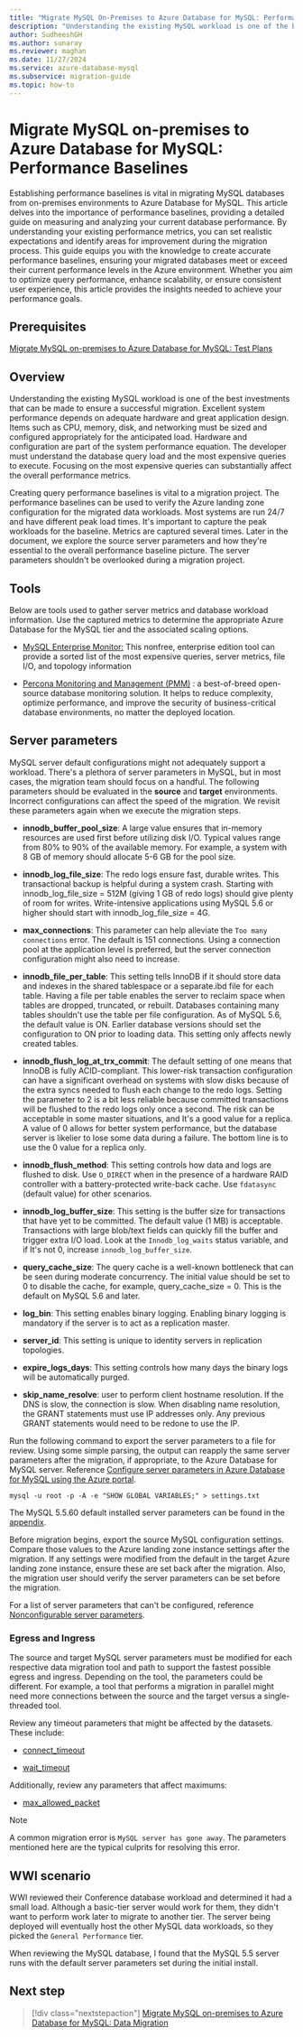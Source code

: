 ```yaml
---
title: "Migrate MySQL On-Premises to Azure Database for MySQL: Performance Baselines"
description: "Understanding the existing MySQL workload is one of the best investments that can be made to ensure a successful migration."
author: SudheeshGH
ms.author: sunaray
ms.reviewer: maghan
ms.date: 11/27/2024
ms.service: azure-database-mysql
ms.subservice: migration-guide
ms.topic: how-to
---
```


# Migrate MySQL on-premises to Azure Database for MySQL: Performance Baselines

Establishing performance baselines is vital in migrating MySQL databases from on-premises environments to Azure Database for MySQL. This article delves into the importance of performance baselines, providing a detailed guide on measuring and analyzing your current database performance. By understanding your existing performance metrics, you can set realistic expectations and identify areas for improvement during the migration process. This guide equips you with the knowledge to create accurate performance baselines, ensuring your migrated databases meet or exceed their current performance levels in the Azure environment. Whether you aim to optimize query performance, enhance scalability, or ensure consistent user experience, this article provides the insights needed to achieve your performance goals.

## Prerequisites

[Migrate MySQL on-premises to Azure Database for MySQL: Test Plans](06-test-plans.md)

## Overview

Understanding the existing MySQL workload is one of the best investments that can be made to ensure a successful migration. Excellent system performance depends on adequate hardware and great application design. Items such as CPU, memory, disk, and networking must be sized and configured appropriately for the anticipated load. Hardware and configuration are part of the system performance equation. The developer must understand the database query load and the most expensive queries to execute. Focusing on the most expensive queries can substantially affect the overall performance metrics.

Creating query performance baselines is vital to a migration project. The performance baselines can be used to verify the Azure landing zone configuration for the migrated data workloads. Most systems are run 24/7 and have different peak load times. It's important to capture the peak workloads for the baseline. Metrics are captured several times. Later in the document, we explore the source server parameters and how they're essential to the overall performance baseline picture. The server parameters shouldn't be overlooked during a migration project.

## Tools

Below are tools used to gather server metrics and database workload information. Use the captured metrics to determine the appropriate Azure Database for the MySQL tier and the associated scaling options.

  - [MySQL Enterprise Monitor:](https://www.mysql.com/products/enterprise/monitor.html) This nonfree, enterprise edition tool can provide a sorted list of the most expensive queries, server metrics, file I/O, and topology information

  - [Percona Monitoring and Management (PMM)](https://www.percona.com/software/database-tools/percona-monitoring-and-management) : a best-of-breed open-source database monitoring solution. It helps to reduce complexity, optimize performance, and improve the security of business-critical database environments, no matter the deployed location.

## Server parameters

MySQL server default configurations might not adequately support a workload. There's a plethora of server parameters in MySQL, but in most cases, the migration team should focus on a handful. The following parameters should be evaluated in the **source** and **target** environments. Incorrect configurations can affect the speed of the migration. We revisit these parameters again when we execute the migration steps.

  - **innodb_buffer_pool_size**: A large value ensures that in-memory resources are used first before utilizing disk I/O. Typical values range from 80% to 90% of the available memory. For example, a system with 8 GB of memory should allocate 5-6 GB for the pool size.

  - **innodb_log_file_size**: The redo logs ensure fast, durable writes. This transactional backup is helpful during a system crash. Starting with innodb_log_file_size = 512M (giving 1 GB of redo logs) should give plenty of room for writes. Write-intensive applications using MySQL 5.6 or higher should start with innodb_log_file_size = 4G.

  - **max\_connections**: This parameter can help alleviate the `Too many connections` error. The default is 151 connections. Using a connection pool at the application level is preferred, but the server connection configuration might also need to increase.

  - **innodb\_file\_per\_table**: This setting tells InnoDB if it should store data and indexes in the shared tablespace or a separate.ibd file for each table. Having a file per table enables the server to reclaim space when tables are dropped, truncated, or rebuilt. Databases containing many tables shouldn't use the table per file configuration. As of MySQL 5.6, the default value is ON. Earlier database versions should set the configuration to ON prior to loading data. This setting only affects newly created tables.

  - **innodb\_flush\_log\_at\_trx\_commit**: The default setting of one means that InnoDB is fully ACID-compliant. This lower-risk transaction configuration can have a significant overhead on systems with slow disks because of the extra syncs needed to flush each change to the redo logs. Setting the parameter to 2 is a bit less reliable because committed transactions will be flushed to the redo logs only once a second. The risk can be acceptable in some master situations, and It's a good value for a replica. A value of 0 allows for better system performance, but the database server is likelier to lose some data during a failure. The bottom line is to use the 0 value for a replica only.

  - **innodb\_flush\_method**: This setting controls how data and logs are flushed to disk. Use `O_DIRECT` when in the presence of a hardware RAID controller with a battery-protected write-back cache. Use `fdatasync` (default value) for other scenarios.

  - **innodb\_log\_buffer\_size**: This setting is the buffer size for transactions that have yet to be committed. The default value (1 MB) is acceptable. Transactions with large blob/text fields can quickly fill the buffer and trigger extra I/O load. Look at the `Innodb_log_waits` status variable, and if It's not 0, increase `innodb_log_buffer_size`.

  - **query_cache_size**: The query cache is a well-known bottleneck that can be seen during moderate concurrency. The initial value should be set to 0 to disable the cache, for example, query_cache_size = 0. This is the default on MySQL 5.6 and later.

  - **log\_bin**: This setting enables binary logging. Enabling binary logging is mandatory if the server is to act as a replication master.

  - **server\_id**: This setting is unique to identity servers in replication topologies.

  - **expire\_logs\_days**: This setting controls how many days the binary logs will be automatically purged.

  - **skip\_name\_resolve**: user to perform client hostname resolution. If the DNS is slow, the connection is slow. When disabling name resolution, the GRANT statements must use IP addresses only. Any previous GRANT statements would need to be redone to use the IP.

Run the following command to export the server parameters to a file for review. Using some simple parsing, the output can reapply the same server parameters after the migration, if appropriate, to the Azure Database for MySQL server. Reference [Configure server parameters in Azure Database for MySQL using the Azure portal](../../howto-server-parameters.md).

`mysql -u root -p -A -e "SHOW GLOBAL VARIABLES;" > settings.txt`

The MySQL 5.5.60 default installed server parameters can be found in the [appendix](15-appendix.md#default-server-parameters-mysql-55-and-azure-database-for-mysql).

Before migration begins, export the source MySQL configuration settings. Compare those values to the Azure landing zone instance settings after the migration. If any settings were modified from the default in the target Azure landing zone instance, ensure these are set back after the migration. Also, the migration user should verify the server parameters can be set before the migration.

For a list of server parameters that can't be configured, reference [Nonconfigurable server parameters](../../concepts-server-parameters.md#non-configurable-server-parameters).

### Egress and Ingress

The source and target MySQL server parameters must be modified for each respective data migration tool and path to support the fastest possible egress and ingress. Depending on the tool, the parameters could be different. For example, a tool that performs a migration in parallel might need more connections between the source and the target versus a single-threaded tool.

Review any timeout parameters that might be affected by the datasets. These include:

  - [connect\_timeout](https://dev.mysql.com/doc/refman/8.0/en/server-system-variables.html#sysvar_connect_timeout)

  - [wait\_timeout](https://dev.mysql.com/doc/refman/8.0/en/server-system-variables.html#sysvar_wait_timeout)

Additionally, review any parameters that affect maximums:

  - [max\_allowed\_packet](https://dev.mysql.com/doc/refman/8.0/en/server-system-variables.html#sysvar_max_allowed_packet)

> [!NOTE]  
> A common migration error is `MySQL server has gone away`. The parameters mentioned here are the typical culprits for resolving this error.

## WWI scenario

WWI reviewed their Conference database workload and determined it had a small load. Although a basic-tier server would work for them, they didn't want to perform work later to migrate to another tier. The server being deployed will eventually host the other MySQL data workloads, so they picked the `General Performance` tier.

When reviewing the MySQL database, I found that the MySQL 5.5 server runs with the default server parameters set during the initial install.

## Next step

> [!div class="nextstepaction"]
> [Migrate MySQL on-premises to Azure Database for MySQL: Data Migration](08-data-migration.md)
